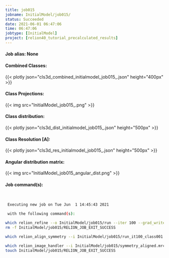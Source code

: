 ```yaml
---
title: job015
jobname: InitialModel/job015/
status: Succeeded
date: 2021-06-01 06:47:06
time: 06:47:06
jobtype: [InitialModel]
project: [relion40_tutorial_precalculated_results]
---
```


#### Job alias: None

#### Combined Classes:
{{< plotly json="cls3d_combined_initialmodel_job015_.json" height="400px" >}}
#### Class Projections:
{{< img src="InitialModel_job015_.png" >}}
#### Class distribution:
{{< plotly json="cls3d_dist_initialmodel_job015_.json" height="500px" >}}
#### Class Resolution [A]:
{{< plotly json="cls3d_res_initialmodel_job015_.json" height="500px" >}}
#### Angular distribution matrix:
{{< img src="InitialModel_job015_angular_dist.png" >}}

#### Job command(s):

```bash

 
 Executing new job on Tue Jun  1 14:45:43 2021
 
 with the following command(s): 

which relion_refine --o InitialModel/job015/run --iter 100 --grad_write_iter 10  --grad --init_blobs --denovo_3dref  --i Select/job014/particles.star --ctf --K 1 --sym C1  --flatten_solvent  --zero_mask  --dont_combine_weights_via_disc --preread_images  --pool 30 --pad 1  --skip_gridding  --particle_diameter 200 --oversampling 1 --healpix_order 1 --offset_range 6 --offset_step 4 --j 12 --gpu "4,5,6,7"  --pipeline_control InitialModel/job015/
rm -f InitialModel/job015/RELION_JOB_EXIT_SUCCESS

which relion_align_symmetry --i InitialModel/job015/run_it100_class001.mrc --o InitialModel/job015/symmetry_aligned.mrc --sym D2 --pipeline_control InitialModel/job015/

which relion_image_handler --i InitialModel/job015/symmetry_aligned.mrc --o InitialModel/job015/initial_model.mrc --sym D2 --pipeline_control InitialModel/job015/
touch InitialModel/job015/RELION_JOB_EXIT_SUCCESS
 
 


